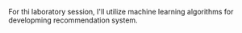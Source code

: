 For thi laboratory session, I'll utilize machine learning algorithms for developming recommendation system.
